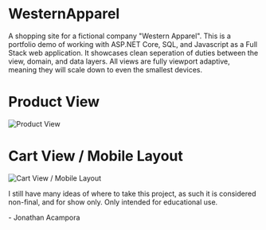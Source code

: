 # WesternApparel
A shopping site for a fictional company "Western Apparel". This is a portfolio demo of working with ASP.NET Core, SQL, and Javascript as a Full Stack web application. It showcases clean seperation of duties between the view, domain, and data layers. All views are fully viewport adaptive, meaning they will scale down to even the smallest devices. 

# Product View
![Product View](https://user-images.githubusercontent.com/26103958/116756907-da3ac900-a9c1-11eb-9777-3770c2739d12.png)

# Cart View / Mobile Layout
![Cart View / Mobile Layout](https://user-images.githubusercontent.com/26103958/116757279-9f856080-a9c2-11eb-8247-67ba050d5a80.png)


I still have many ideas of where to take this project, as such it is considered non-final, and for show only. Only intended for educational use. 

\- Jonathan Acampora
